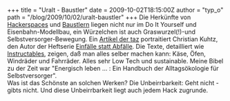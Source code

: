 +++
title = "Uralt - Baustler"
date = 2009-10-02T18:15:00Z
author = "typ_o"
path = "/blog/2009/10/02/uralt-baustler"
+++
Die Herkünfte von [Hackerspaces](http://hackerspaces.org/wiki/) und
[Baustlern](http://bausteln.de/) liegen nicht nur im Do It Yourself und
Eisenbahn-Modellbau, ein Würzelchen ist auch Graswurzel(\!)-und
Selbstversorger-Bewegung. Ein [Artikel der
taz](http://www.taz.de/1/archiv/print-archiv/printressorts/digi-artikel/?ressort=ku&dig=2009%2F09%2F28%2Fa0013&cHash=0f14ba5673)
portraitiert Christian Kuhtz, den Autor der Heftserie [Einfälle statt
Abfälle](http://www.einfaelle-statt-abfaelle.de/index.php). Die Texte,
detailliert wie [Instructables](http://www.instructables.com/), zeigen,
daß man alles selber machen kann: Käse, Öfen, Windräder und Fahrräder.
Alles sehr Low Tech und sustainable. Meine Bibel zu der Zeit war
"Energisch leben ... : Ein Handbuch der Alltagsökologie für
Selbstversorger".  
Was ist das Schönste an solchen Werken? Die Unbeirrbarkeit: Geht nicht -
gibts nicht. Und diese Unbeirrbarkeit liegt auch jedem Hack zugrunde.
